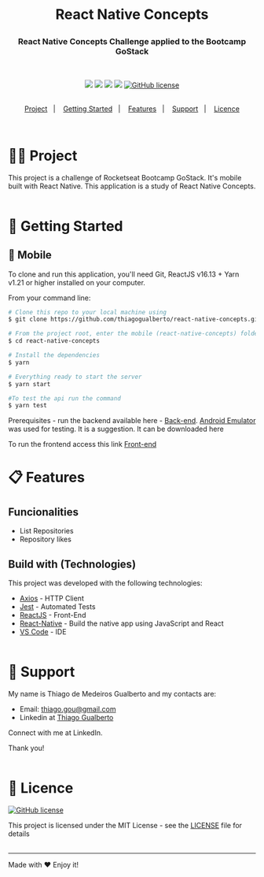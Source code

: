 <h1 align="center">
    <p>React Native Concepts</p>
</h1>

<h3 align="center">
    <!-- Descrição do projeto  -->
    React Native Concepts Challenge applied to the Bootcamp GoStack
</h3>

</br>

<div align="center">

[![](https://img.shields.io/badge/made%20by-ThiagoGualberto-%237159C1)](https://www.linkedin.com/in/thiagogualberto84)
[![](https://img.shields.io/badge/react-16.13.1-informational?logo=react)](https://github.com/facebook/react/blob/master/CHANGELOG.md#16120-november-14-2019)
![](https://img.shields.io/github/repo-size/thiagogualberto/react-native-concepts.svg)
[![](https://img.shields.io/github/last-commit/thiagogualberto/react-native-concepts.svg?color=red)](https://github.com/thiagogualberto/react-native-concepts/commits/master)
[![GitHub license](https://img.shields.io/github/license/mashape/apistatus.svg)](https://github.com/thiagogualberto/react-native-concepts/blob/master/LICENSE.md)
</br></br>

<p align="center">
  <a href="#man_technologist-project">Project</a>&nbsp;&nbsp;&nbsp;|&nbsp;&nbsp;&nbsp;
  <a href="#rocket-getting-started">Getting Started</a>&nbsp;&nbsp;&nbsp;|&nbsp;&nbsp;&nbsp;
  <a href="#clipboard-features">Features</a>&nbsp;&nbsp;&nbsp;|&nbsp;&nbsp;&nbsp;
  <a href="#pushpin-support">Support</a>&nbsp;&nbsp;&nbsp;|&nbsp;&nbsp;&nbsp;
  <a href="#memo-licence">Licence</a>
</p>
</div>
</br>

# :man_technologist: Project

This project is a challenge of Rocketseat Bootcamp GoStack. It's mobile built with React Native. This application is a study of React Native Concepts.
</br></br>

# :rocket: Getting Started

## :iphone: Mobile

To clone and run this application, you'll need Git, ReactJS v16.13 + Yarn v1.21 or higher installed on your computer. </br>

From your command line:

```bash
# Clone this repo to your local machine using
$ git clone https://github.com/thiagogualberto/react-native-concepts.git

# From the project root, enter the mobile (react-native-concepts) folder
$ cd react-native-concepts

# Install the dependencies
$ yarn

# Everything ready to start the server
$ yarn start

#To test the api run the command
$ yarn test
```

Prerequisites - run the backend available here - [Back-end](https://github.com/thiagogualberto/nodejs-concepts). [Android Emulator](https://developer.android.com/) was used for testing. It is a suggestion. It can be downloaded here

To run the frontend access this link [Front-end](https://github.com/thiagogualberto/reactjs-concepts)


# :clipboard: Features

## Funcionalities
* List Repositories
* Repository likes

## Build with (Technologies)

This project was developed with the following technologies:
* [Axios](https://github.com/axios/axios) - HTTP Client
* [Jest](https://jestjs.io/) - Automated Tests
* [ReactJS](https://reactjs.org/) - Front-End
* [React-Native](https://facebook.github.io/react-native/) - Build the native app using JavaScript and React
* [VS Code](https://code.visualstudio.com/) - IDE
</br></br>


# :pushpin: Support
My name is Thiago de Medeiros Gualberto and my contacts are:

* Email: <thiago.gou@gmail.com>
* Linkedin at [Thiago Gualberto](https://www.linkedin.com/in/thiagogualberto84/)

Connect with me at LinkedIn.

Thank you!
</br></br>

# :memo: Licence

[![GitHub license](https://img.shields.io/github/license/mashape/apistatus.svg)](https://github.com/thiagogualberto/react-native-concepts/blob/master/LICENSE.md)

This project is licensed under the MIT License - see the [LICENSE](LICENSE.md) file for details
</br></br>

---
Made with ♥ Enjoy it!

